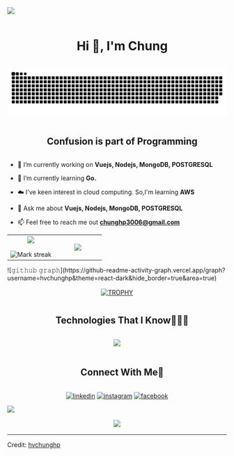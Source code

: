 
<!--horizontal divider(gradiant)-->
<img src="https://user-images.githubusercontent.com/73097560/115834477-dbab4500-a447-11eb-908a-139a6edaec5c.gif">

<!--h1 without bottom border-->
<div id="user-content-toc">
  <ul align="center">
    <summary><h1 style="display: inline-block">Hi 👋, I'm Chung</h1></summary>
  </ul>
</div>


<!--- snake -->
<div align="center">
  <img  src="https://github.com/1999AZZAR/1999AZZAR/blob/readme/resources/img/grid-snake.svg"
       alt="snake" /></a>
</div>


<!--h2 without bottom border-->
<div id="user-content-toc">
  <ul align="center">
    <summary><h2 style="display: inline-block">Confusion is part of Programming</h2></summary>
  </ul>
</div>


<!--Intro start-->
- 🔭 I’m currently working on **Vuejs, Nodejs, MongoDB, POSTGRESQL**

- 🌱 I’m currently learning **Go.**

- ☁️ I've keen interest in cloud computing. So,I'm learning **AWS**

- 💬 Ask me about **Vuejs, Nodejs, MongoDB, POSTGRESQL**

- 📫 Feel free to reach me out **chunghp3006@gmail.com**
<!--Intro end-->



<!--- stats & Trophy (start) -->
<p align="center">
  <!--- stats (start) -->
<table align="center">
<tr border="none">
<td width="50%" align="center">
  
  <img  align="center"  src="https://github-readme-stats.vercel.app/api?username=hvchunghp&theme=dark&show_icons=true&count_private=true" />
  <br></br>
  <img  title="🔥 Get streak stats for your profile at git.io/streak-stats" alt="Mark streak" src="https://github-readme-streak-stats.herokuapp.com/?user=hvchunghp&theme=dark&hide_border=false" /> 
</td>

<td width="50%" align="center">

  <!--- <img  align="center"  src="https://github-readme-stats.anuraghazra1.vercel.app/api/top-langs/?username=hvchunghp&theme=dark&hide_border=false&no-bg=true&no-frame=true&langs_count=10"/> --->
<img align="center" height="330px" src="https://github-readme-stats.vercel.app/api/top-langs/?username=hvchunghp&text_color=FFFFFF&bg_color=000000&title_color=94b4a4&langs_count=15&layout=compact&hide_border=true" />
  </td>
</tr>
</table>
![𝚐𝚒𝚝𝚑𝚞𝚋 𝚐𝚛𝚊𝚙𝚑](https://github-readme-activity-graph.vercel.app/graph?username=hvchunghp&theme=react-dark&hide_border=true&area=true)
</p>        
<!--- stats (end) -->
<!--- trophy (start) -->
<div align=center>
  <a href="https://github.com/ryo-ma/github-profile-trophy" title="Go to Source">
      <img align="center" width=84% src="https://github-profile-trophy.vercel.app/?username=hvchunghp&theme=radical&row=1&column=7&margin-h=15&margin-w=5&no-bg=true" alt="TROPHY" />
    </a>
</div>
<!--- trophy (start) -->

<!--h1 without bottom border-->
<div id="user-content-toc">
  <ul align="center">
    <summary><h2 style="display: inline-block">Technologies That I Know👨🏻‍💻</h2></summary>
  </ul>
</div>
<!--tech stack icons-->
<p align="center">
  <a href="https://skillicons.dev">
    <img src="https://skillicons.dev/icons?i=aws,bash,babel,bootstrap,npm,bun,yarn,pnpm,html,css,docker,figma,git,github,gitlab,gmail,go,graphql,js,ts,kafka,kubernetes,mongodb,mysql,postgres,nodejs,nestjs,express,postman,prisma,rabbitmq,react,angular,vue,redis,redux,pinia,stackoverflow,tailwind&perline=14" />
  </a>
</p>


<!-- Connect with me -->
<!--h2 without bottom border-->
<div id="user-content-toc">
  <ul align="center">
    <summary><h2 style="display: inline-block">Connect With Me🤝</h2></summary>
  </ul>
</div>

<!--icons and links-->
<p align="center">
<a href="https://www.linkedin.com/in/chung-hoàng-17230026a/" target="blank"><img align="center" src="https://upload.wikimedia.org/wikipedia/commons/thumb/8/81/LinkedIn_icon.svg/1200px-LinkedIn_icon.svg.png" alt="linkedin" height="50" width="50" /></a>
<a href="https://www.instagram.com/chunghv3006/" target="blank"><img align="center" src="https://upload.wikimedia.org/wikipedia/commons/thumb/a/a5/Instagram_icon.png/2048px-Instagram_icon.png" alt="instagram" height="50" width="50" /></a>
<a href="https://www.facebook.com/chunghp3006/" target="blank"><img align="center" src="https://cdn.iconscout.com/icon/premium/png-256-thumb/facebook-2752192-2285009.png" alt="facebook" height="50" width="50" /></a>
</p>

<img src="https://i.imgur.com/7zK4tAs.png">

<!--profile visit count-->
<div align="center">
  
[![](https://visitcount.itsvg.in/api?id=hvchunghp&icon=3&color=6)](https://visitcount.itsvg.in)
  
</div>

----------------------------------------------------------------------
Credit: [hvchunghp](https://github.com/hvchunghp)
